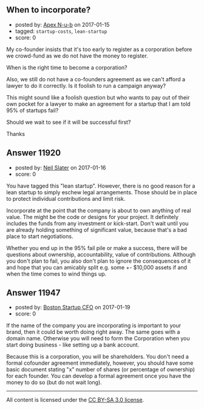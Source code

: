 ## When to incorporate?

- posted by: [Apex N-u-b](https://stackexchange.com/users/7796589/apex-n-u-b) on 2017-01-15
- tagged: `startup-costs`, `lean-startup`
- score: 0

My co-founder insists that it's too early to register as a corporation before we crowd-fund as we do not have the money to register.

When is the right time to become a corporation?

Also, we still do not have a co-founders agreement as we can't afford a lawyer to do it correctly. Is it foolish to run a campaign anyway?

This might sound like a foolish question but who wants to pay out of their own pocket for a lawyer to make an agreement for a startup that I am told 95% of startups fail?

Should we wait to see if it will be successful first?


Thanks 


## Answer 11920

- posted by: [Neil Slater](https://stackexchange.com/users/2274369/neil-slater) on 2017-01-16
- score: 0

You have tagged this "lean startup". However, there is no good reason for a lean startup to simply eschew legal arrangements. Those should be in place to protect individual contributions and limit risk. 

Incorporate at the point that the company is about to own anything of real value. The might be the code or designs for your project. It definitely includes the funds from any investment or kick-start. Don't wait until you are already holding something of significant value, because that's a bad place to start negotiations.

Whether you end up in the 95% fail pile or make a success, there will be questions about ownership, accountability, value of contributions. Although you don't plan to fail, you also don't plan to ignore the consequences of it and hope that you can amicably split e.g. some +- $10,000 assets if and when the time comes to wind things up.
 


## Answer 11947

- posted by: [Boston Startup CFO](https://stackexchange.com/users/9992633/boston-startup-cfo) on 2017-01-19
- score: 0

If the name of the company you are incorporating is important to your brand, then it could be worth doing right away. The same goes with a domain name. Otherwise you will need to form the Corporation when you start doing business - like setting up a bank account.

Because this is a corporation, you will be shareholders. You don't need a formal cofounder agreement immediately, however, you should have some basic document stating "x" number of shares (or percentage of ownership) for each founder.  You can develop a formal agreement once you have the money to do so (but do not wait long).




---

All content is licensed under the [CC BY-SA 3.0 license](https://creativecommons.org/licenses/by-sa/3.0/).
